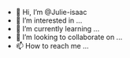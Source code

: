 - 👋 Hi, I’m @Julie-isaac
- 👀 I’m interested in ...
- 🌱 I’m currently learning ...
- 💞️ I’m looking to collaborate on ...
- 📫 How to reach me ...

<!---
Julie-isaac/Julie-isaac is a ✨ special ✨ repository because its `README.md` (this file) appears on your GitHub profile.
You can click the Preview link to take a look at your changes.
--->
